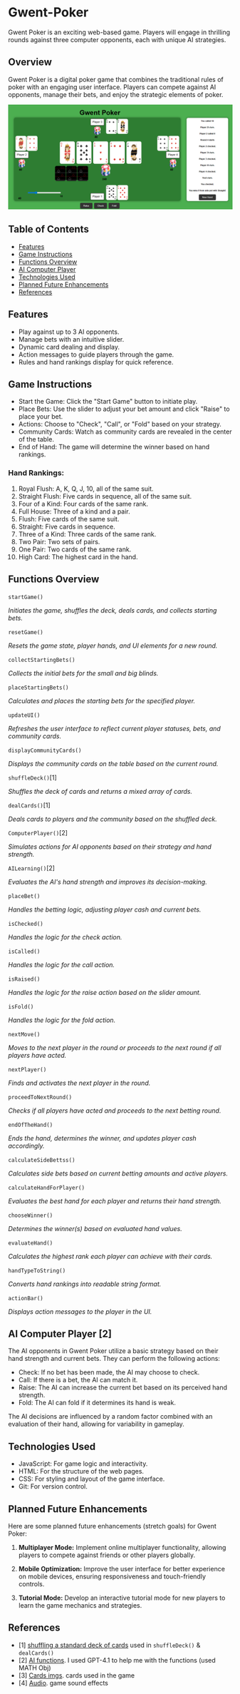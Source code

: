 # Gwent-Poker
Gwent Poker is an exciting web-based game. Players will engage in thrilling rounds against three computer opponents, each with unique AI strategies.
## Overview
Gwent Poker is a digital poker game that combines the traditional rules of poker with an engaging user interface. Players can compete against AI opponents, manage their bets, and enjoy the strategic elements of poker.

![Gwent Poker](./img/gamePage.png)
## Table of Contents
- [Features](#features)
- [Game Instructions](#game-instructions)
- [Functions Overview](#functions-overview)
- [AI Computer Player](#ai-computer-player)
- [Technologies Used](#Technologies-Used)
- [Planned Future Enhancements](#Planned-Future-Enhancements)
- [References](#references)

## Features
- Play against up to 3 AI opponents.
- Manage bets with an intuitive slider.
- Dynamic card dealing and display.
- Action messages to guide players through the game.
- Rules and hand rankings display for quick reference.

## Game Instructions
- Start the Game: Click the "Start Game" button to initiate play.
- Place Bets: Use the slider to adjust your bet amount and click "Raise" to place your bet.
- Actions: Choose to "Check", "Call", or "Fold" based on your strategy.
- Community Cards: Watch as community cards are revealed in the center of the table.
- End of Hand: The game will determine the winner based on hand rankings.

### Hand Rankings:
1. Royal Flush: A, K, Q, J, 10, all of the same suit.
2. Straight Flush: Five cards in sequence, all of the same suit.
3. Four of a Kind: Four cards of the same rank.
4. Full House: Three of a kind and a pair.
5. Flush: Five cards of the same suit.
6. Straight: Five cards in sequence.
7. Three of a Kind: Three cards of the same rank.
8. Two Pair: Two sets of pairs.
9. One Pair: Two cards of the same rank.
10. High Card: The highest card in the hand.

## Functions Overview
`startGame()`

*Initiates the game, shuffles the deck, deals cards, and collects starting bets.*

`resetGame()`

*Resets the game state, player hands, and UI elements for a new round.*

`collectStartingBets()`

*Collects the initial bets for the small and big blinds.*

`placeStartingBets()`

*Calculates and places the starting bets for the specified player.*

`updateUI()`

*Refreshes the user interface to reflect current player statuses, bets, and community cards.*

`displayCommunityCards()`

*Displays the community cards on the table based on the current round.*

`shuffleDeck()`[1]

*Shuffles the deck of cards and returns a mixed array of cards.*

`dealCards()`[1]

*Deals cards to players and the community based on the shuffled deck.*

`ComputerPlayer()`[2]

*Simulates actions for AI opponents based on their strategy and hand strength.*

`AILearning()`[2]

*Evaluates the AI's hand strength and improves its decision-making.*

`placeBet()`

*Handles the betting logic, adjusting player cash and current bets.*

`isChecked()`

*Handles the logic for the check action.*

`isCalled()`

*Handles the logic for the call action.*

`isRaised()`

*Handles the logic for the raise action based on the slider amount.*

`isFold()`

*Handles the logic for the fold action.*

`nextMove()`

*Moves to the next player in the round or proceeds to the next round if all players have acted.*

`nextPlayer()`

*Finds and activates the next player in the round.*

`proceedToNextRound()`

*Checks if all players have acted and proceeds to the next betting round.*

`endOfTheHand()`

*Ends the hand, determines the winner, and updates player cash accordingly.*

`calculateSideBettss()`

*Calculates side bets based on current betting amounts and active players.*

`calculateHandForPlayer()`

*Evaluates the best hand for each player and returns their hand strength.*

`chooseWinner()`

*Determines the winner(s) based on evaluated hand values.*

`evaluateHand()`

*Calculates the highest rank each player can achieve with their cards.*

`handTypeToString()`

*Converts hand rankings into readable string format.*

`actionBar()`

*Displays action messages to the player in the UI.*

## AI Computer Player [2]
The AI opponents in Gwent Poker utilize a basic strategy based on their hand strength and current bets. They can perform the following actions:

- Check: If no bet has been made, the AI may choose to check.
- Call: If there is a bet, the AI can match it.
- Raise: The AI can increase the current bet based on its perceived hand strength.
- Fold: The AI can fold if it determines its hand is weak.

The AI decisions are influenced by a random factor combined with an evaluation of their hand, allowing for variability in gameplay.

## Technologies Used
- JavaScript: For game logic and interactivity.
- HTML: For the structure of the web pages.
- CSS: For styling and layout of the game interface.
- Git: For version control.

## Planned Future Enhancements
Here are some planned future enhancements (stretch goals) for Gwent Poker:

1. **Multiplayer Mode:**
Implement online multiplayer functionality, allowing players to compete against friends or other players globally.

2. **Mobile Optimization:**
Improve the user interface for better experience on mobile devices, ensuring responsiveness and touch-friendly controls.

2. **Tutorial Mode:**
Develop an interactive tutorial mode for new players to learn the game mechanics and strategies.

## References
- [1] [shuffling a standard deck of cards](https://github.com/beck410/card-shuffle.git)
used in `shuffleDeck()` & `dealCards()`
- [2] [AI functions](poe.com). I used GPT-4.1 to help me with the functions (used MATH Obj)
- [3] [Cards imgs](https://github.com/hanhaechi/playing-cards.git). cards used in the game
- [4] [Audio](pixabay.com). game sound effects 